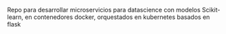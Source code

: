 Repo para desarrollar microservicios para datascience con modelos Scikit-learn, en contenedores docker, orquestados en kubernetes basados en flask
